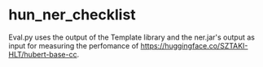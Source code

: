 # hun_ner_checklist

Eval.py uses the output of the Template library and the ner.jar's output as input for measuring the perfomance of https://huggingface.co/SZTAKI-HLT/hubert-base-cc.
